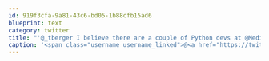 ```yaml
---
id: 919f3cfa-9a81-43c6-bd05-1b88cfb15ad6
blueprint: text
category: twitter
title: "'@_tberger I believe there are a couple of Python devs at @Mediacooler"
caption: '<span class="username username_linked">@<a href="https://twitter.com/_tberger" title="Thomas Berger">_tberger</a></span> I believe there are a couple of Python devs at @Mediacooler'
---
```

